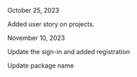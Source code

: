 October 25, 2023

Added user story on projects.

November 10, 2023

Update the sign-in and added registration

Update package name
